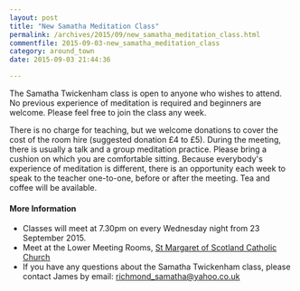 ```yaml
---
layout: post
title: "New Samatha Meditation Class"
permalink: /archives/2015/09/new_samatha_meditation_class.html
commentfile: 2015-09-03-new_samatha_meditation_class
category: around_town
date: 2015-09-03 21:44:36

---
```


The Samatha Twickenham class is open to anyone who wishes to attend. No previous experience of meditation is required and beginners are welcome. Please feel free to join the class any week.

There is no charge for teaching, but we welcome donations to cover the cost of the room hire (suggested donation £4 to £5). During the meeting, there is usually a talk and a group meditation practice. Please bring a cushion on which you are comfortable sitting. Because everybody's experience of meditation is different, there is an opportunity each week to speak to the teacher one-to-one, before or after the meeting. Tea and coffee will be available.

#### More Information

-   Classes will meet at 7.30pm on every Wednesday night from 23 September 2015.
-   Meet at the Lower Meeting Rooms, [St Margaret of Scotland Catholic Church](/directory/church/200505180349)
-   If you have any questions about the Samatha Twickenham class, please contact James by email: <richmond_samatha@yahoo.co.uk>
